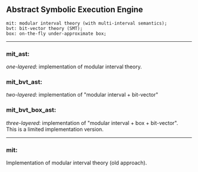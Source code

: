 ## Abstract Symbolic Execution Engine

```
mit: modular interval theory (with multi-interval semantics);
bvt: bit-vector theory (SMT);
box: on-the-fly under-approximate box;
```

--------------------------------------------------------------------------------

### mit_ast:
_one-layered_: implementation of modular interval theory.

### mit_bvt_ast:
_two-layered_: implementation of "modular interval + bit-vector"

### mit_bvt_box_ast:
_three-layered_: implementation of "modular interval + box + bit-vector".  
This is a limited implementation version.

--------------------------------------------------------------------------------

### mit:
Implementation of modular interval theory (old approach).